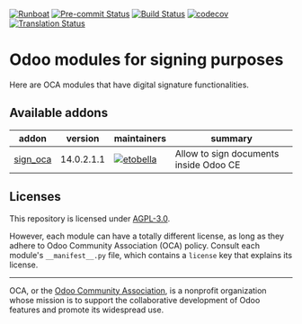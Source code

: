 
[![Runboat](https://img.shields.io/badge/runboat-Try%20me-875A7B.png)](https://runboat.odoo-community.org/builds?repo=OCA/sign&target_branch=14.0)
[![Pre-commit Status](https://github.com/OCA/sign/actions/workflows/pre-commit.yml/badge.svg?branch=14.0)](https://github.com/OCA/sign/actions/workflows/pre-commit.yml?query=branch%3A14.0)
[![Build Status](https://github.com/OCA/sign/actions/workflows/test.yml/badge.svg?branch=14.0)](https://github.com/OCA/sign/actions/workflows/test.yml?query=branch%3A14.0)
[![codecov](https://codecov.io/gh/OCA/sign/branch/14.0/graph/badge.svg)](https://codecov.io/gh/OCA/sign)
[![Translation Status](https://translation.odoo-community.org/widgets/sign-14-0/-/svg-badge.svg)](https://translation.odoo-community.org/engage/sign-14-0/?utm_source=widget)

<!-- /!\ do not modify above this line -->

# Odoo modules for signing purposes

Here are OCA modules that have digital signature functionalities.

<!-- /!\ do not modify below this line -->

<!-- prettier-ignore-start -->

[//]: # (addons)

Available addons
----------------
addon | version | maintainers | summary
--- | --- | --- | ---
[sign_oca](sign_oca/) | 14.0.2.1.1 | [![etobella](https://github.com/etobella.png?size=30px)](https://github.com/etobella) | Allow to sign documents inside Odoo CE

[//]: # (end addons)

<!-- prettier-ignore-end -->

## Licenses

This repository is licensed under [AGPL-3.0](LICENSE).

However, each module can have a totally different license, as long as they adhere to Odoo Community Association (OCA)
policy. Consult each module's `__manifest__.py` file, which contains a `license` key
that explains its license.

----
OCA, or the [Odoo Community Association](http://odoo-community.org/), is a nonprofit
organization whose mission is to support the collaborative development of Odoo features
and promote its widespread use.
